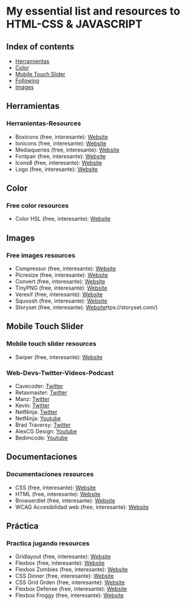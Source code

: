 # My essential list and resources to HTML-CSS & JAVASCRIPT

## Index of contents
* [Herramientas](#Herramientas)
* [Color](#Color)
* [Mobile Touch Slider](#Mobile-touch-slider)
* [Following](#Mobile-touch-slider)
* [Images](#images)


## Herramientas
### Herranientas-Resources 
* Boxicons (free, interesante): [Website](https://boxicons.com/)
* Ionicons (free, interesante): [Website](https://ionic.io/)
* Mediaqueries (free, interesante): [Website](https://mediaqueri.es/)
* Fontpair (free, interesante): [Website](https://www.fontpair.co//)
* Icons8 (free, interesante): [Website](https://icons8.com/)
* Logo (free, interesante): [Website](https://www.logo.wine/)


## Color
### Free color resources
* Color HSL (free, interesante): [Website](https://www.w3schools.com/)

## Images
### Free images resources
* Compressor (free, interesante): [Website](https://compressor.io/)
* Picresize (free, interesante): [Website](https://picresize.com//)
* Convert (free, interesante): [Website](https://convertio.co/)
* TinyPNG (free, interesante): [Website](https://tinypng.com/)
* Verexif (free, interesante): [Website](https://www.verexif.com/)
* Squoosh (free, interesante): [Website](https://squoosh.app/)
* Storyset (free, interesante): [Website](https://squoosh.app/)ttps://storyset.com/)

## Mobile Touch Slider
### Mobile touch slider resources
* Swiper (free, interesante): [Website](https://swiperjs.com/)

### Web-Devs-Twitter-Videos-Podcast 
* Cavecoder: [Twitter](https://twitter.com/CaveCoder)
* Retaxmaster: [Twitter](https://twitter.com/retaxmaster)
* Manz: [Twitter](https://twitter.com/Manz)
* Kevin: [Twitter](https://twitter.com/KevinJPowell)
* NetNinja: [Twitter](https://twitter.com/thenetninjauk)
* NetNinja: [Youtube](https://www.youtube.com/watch?v=hu-q2zYwEYs&list=PL4cUxeGkcC9ivBf_eKCPIAYXWzLlPAm6G)
* Brad Traversy: [Twitter](https://twitter.com/traversymedia)
* AlexCG Design: [Youtube](https://www.youtube.com/channel/UCm0q786c9bW9FiQvesV126A)
* Bedimcode: [Youtube](https://www.youtube.com/c/Bedimcode)

## Documentaciones
### Documentaciones resources
* CSS (free, interesante): [Website](https://cssreference.io/)
* HTML (free, interesante): [Website](https://htmlreference.io//)
* Browserdiet (free, interesante): [Website](https://browserdiet.com/es/)
* WCAG Accesibilidad web (free, interesante): [Website](http://www.sidar.org/traducciones/wcag20/es/)

## Práctica
### Practica jugando resources
* Gridlayout (free, interesante): [Website](https://cssgridgarden.com/#es)
* Flexbox (free, interesante): [Website](https://flexboxfroggy.com/#es)
* Flexbox Zombies (free, interesante): [Website](https://flexboxzombies.com/p/flexbox-zombies)
* CSS Dinner (free, interesante): [Website](https://flukeout.github.io/)
* CSS Grid Grden (free, interesante): [Website](https://cssgridgarden.com/#es)
* Flexbox Defense (free, interesante): [Website](http://www.flexboxdefense.com/)
* Flexbox Froggy (free, interesante): [Website](https://flexboxfroggy.com/#es)






